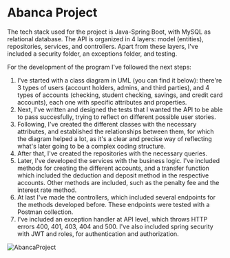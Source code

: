 # Abanca Project

The tech stack used for the project is Java-Spring Boot, with MySQL as relational database. The API is organized in 4 layers: model (entities), repositories, services, and controllers. Apart from these layers, I've included a security folder, an exceptions folder, and testing. 

For the development of the program I've followed the next steps:

1. I've started with a class diagram in UML (you can find it below): there're 3 types of users (account holders, admins, and third parties), and 4 types of accounts (checking, student checking, savings, and credit card accounts), each one with specific attributes and properties.
2. Next, I've written and designed the tests that I wanted the API to be able to pass succesfully, trying to reflect on different possible user stories.
3. Following, I've created the different classes  with the necessary attributes, and established the relationships between them, for which the diagram helped a lot, as it's a clear and precise way of reflecting what's later going to be a complex coding structure. 
4. After that, I've created the repositories with the necessary queries.
5. Later, I've developed the services with the business logic. I've included methods for creating the different accounts, and a transfer function which included the deduction and deposit method in the respective accounts. Other methods are included, such as the penalty fee and the interest rate method. 
6. At last I've made the controllers, which included several endpoints for the methods developed before. These endpoints were tested with a Postman collection. 
7. I've included an exception handler at API level, which throws HTTP errors 400, 401, 403, 404 and 500. I've also included spring security with JWT and roles, for authentication and authorization.

![AbancaProject](https://user-images.githubusercontent.com/104373456/200312489-3fc3ad20-8869-41c3-b312-98eed1be1acc.png)
